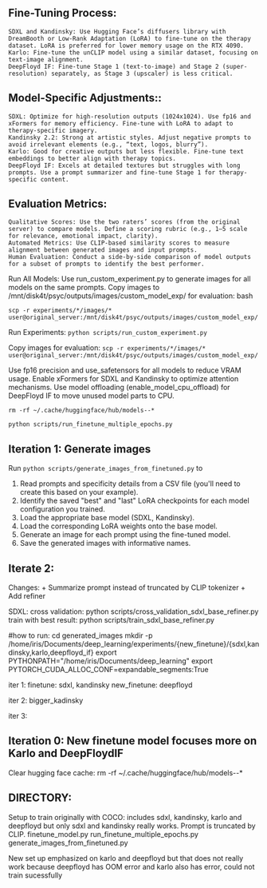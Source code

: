 ## Fine-Tuning Process:
    SDXL and Kandinsky: Use Hugging Face’s diffusers library with DreamBooth or Low-Rank Adaptation (LoRA) to fine-tune on the therapy dataset. LoRA is preferred for lower memory usage on the RTX 4090.
    Karlo: Fine-tune the unCLIP model using a similar dataset, focusing on text-image alignment.
    DeepFloyd IF: Fine-tune Stage 1 (text-to-image) and Stage 2 (super-resolution) separately, as Stage 3 (upscaler) is less critical.


## Model-Specific Adjustments::
    SDXL: Optimize for high-resolution outputs (1024x1024). Use fp16 and xFormers for memory efficiency. Fine-tune with LoRA to adapt to therapy-specific imagery.
    Kandinsky 2.2: Strong at artistic styles. Adjust negative prompts to avoid irrelevant elements (e.g., “text, logos, blurry”).
    Karlo: Good for creative outputs but less flexible. Fine-tune text embeddings to better align with therapy topics.
    DeepFloyd IF: Excels at detailed textures but struggles with long prompts. Use a prompt summarizer and fine-tune Stage 1 for therapy-specific content.


## Evaluation Metrics:
    Qualitative Scores: Use the two raters’ scores (from the original server) to compare models. Define a scoring rubric (e.g., 1–5 scale for relevance, emotional impact, clarity).
    Automated Metrics: Use CLIP-based similarity scores to measure alignment between generated images and input prompts.
    Human Evaluation: Conduct a side-by-side comparison of model outputs for a subset of prompts to identify the best performer.


Run All Models:
Use run_custom_experiment.py to generate images for all models on the same prompts.
Copy images to /mnt/disk4t/psyc/outputs/images/custom_model_exp/ for evaluation:
bash

```scp -r experiments/*/images/* user@original_server:/mnt/disk4t/psyc/outputs/images/custom_model_exp/```


Run Experiments:
```python scripts/run_custom_experiment.py```


Copy images for evaluation:
```scp -r experiments/*/images/* user@original_server:/mnt/disk4t/psyc/outputs/images/custom_model_exp/```


Use fp16 precision and use_safetensors for all models to reduce VRAM usage.
Enable xFormers for SDXL and Kandinsky to optimize attention mechanisms.
Use model offloading (enable_model_cpu_offload) for DeepFloyd IF to move unused model parts to CPU.


```rm -rf ~/.cache/huggingface/hub/models--*```

```python scripts/run_finetune_multiple_epochs.py```

## Iteration 1: Generate images
Run ```python scripts/generate_images_from_finetuned.py``` to
1. Read prompts and specificity details from a CSV file (you'll need to create this based on your example).
2. Identify the saved "best" and "last" LoRA checkpoints for each model configuration you trained.
3. Load the appropriate base model (SDXL, Kandinsky).
4. Load the corresponding LoRA weights onto the base model.
5. Generate an image for each prompt using the fine-tuned model.
6. Save the generated images with informative names.



## Iterate 2: 
Changes: + Summarize prompt instead of truncated by CLIP tokenizer
         + Add refiner

SDXL:
    cross validation: python scripts/cross_validation_sdxl_base_refiner.py 
    train with best result: python scripts/train_sdxl_base_refiner.py


#how to run:
cd generated_images
mkdir -p /home/iris/Documents/deep_learning/experiments/{new_finetune}/{sdxl,kandinsky,karlo,deepfloyd_if}
export PYTHONPATH="/home/iris/Documents/deep_learning"
export PYTORCH_CUDA_ALLOC_CONF=expandable_segments:True

iter 1:
    finetune: sdxl, kandinsky
    new_finetune: deepfloyd

iter 2: 
    bigger_kadinsky

iter 3:
    



## Iteration 0: New finetune model focuses more on Karlo and DeepFloydIF
Clear hugging face cache: rm -rf ~/.cache/huggingface/hub/models--*


## DIRECTORY:
Setup to train originally with COCO: includes sdxl, kandinsky, karlo and deepfloyd but only sdxl and kandinsky really works. Prompt is truncated by CLIP.
    finetune_model.py
    run_finetune_multiple_epochs.py
    generate_images_from_finetuned.py


New set up emphasized on karlo and deepfloyd but that does not really work because deepfloyd has OOM error and karlo also has error, could not train sucessfully